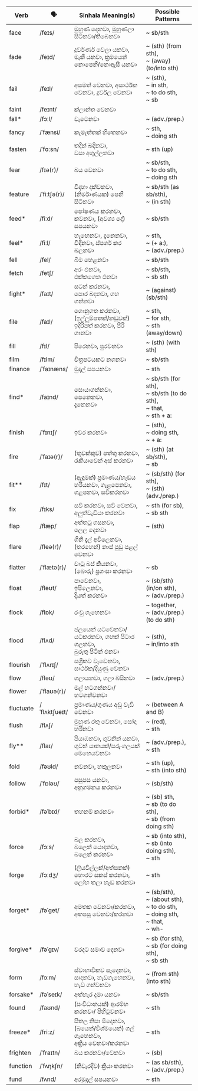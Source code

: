 | Verb      | 🗣️             | Sinhala Meaning(s)                                 | Possible Patterns                                                  |
| --------- | ------------- | -------------------------------------------------- | ------------------------------------------------------------------ |
| face      | /feɪs/        | මුහුණ දෙනවා, මුහුණලා සිටිනවා/තිබෙනවා                            | ~ sb/sth                                                           |
| fade      | /feɪd/        | දුර්වර්ණ වෙලා යනවා,<br>මැකී යනවා, ක්‍රමයෙන් නොපෙනී/නොඇසී යනවා         | ~ (sth) (from sth),<br>~ (away) (to/into sth)                         |
| fail      | /feɪl/        | අසමත් වෙනවා, අසාර්ථක වෙනවා, දුර්වල වෙනවා                      | ~ (sth),<br>~ in sth,<br>~ to do sth,<br>~ sb                            |
| faint     | /feɪnt/       | ක්ලාන්ත වෙනවා                                           |                                                                    |
| fall\*    | /fɔːl/        | වැටෙනවා                                               | ~ (adv./prep.)                                                     |
| fancy     | /ˈfænsi/      | කැමැත්තක් හිතෙනවා                                         | ~ sth,<br>~ doing sth                                                 |
| fasten    | /ˈfɑːsn/      | තදින් බඳිනවා,<br>වසා අගුල්ලනවා                             | ~ sth (up)                                                         |
| fear      | /fɪə(r)/      | බය වෙනවා                                             | ~ sb/sth,<br>~ to do sth,<br>~ doing sth                                 |
| feature   | /ˈfiːtʃə(r)/  | විදහා දක්වනවා,<br>(නිර්මාණයක) පෙනී සිටිනවා                     | ~ sb/sth (as sb/sth),<br>~ (in sth)                                   |
| feed\*    | /fiːd/        | පෝෂණය කරනවා, කවනවා, (අවශ්‍ය දේ) සපයනවා                    | ~ sb/sth                                                           |
| feel\*    | /fiːl/        | හැඟෙනවා, දැනෙනවා, විඳිනවා, ස්පර්ශ කර බලනවා                     | ~ sth,<br>~ (+ a:),<br>~ (adv./prep.)                                 |
| fell      | /fel/         | බිම හෙළනවා                                            | ~ sb/sth                                                           |
| fetch     | /fetʃ/        | අරං එනවා,<br>එක්කගෙන එනවා                               | ~ sb/sth,<br>~ sb sth                                                 |
| fight\*   | /faɪt/        | සටන් කරනවා,<br>පොර බදනවා, ගහ ගන්නවා                      | ~ (against) (sb/sth)                                               |
| file      | /faɪl/        | ගොනුගත කරනවා, (ඉල්ලුම්පතක්/නඩුවක්) ඉදිරිපත් කරනවා, පීරී ගානවා       | ~ sth,<br>~ for sth,<br>~ sth (away/down)                                |
| fill      | /fɪl/         | පිරෙනවා, පුරවනවා                                        | ~ (sth) (with sth)                                                 |
| film      | /fɪlm/        | චිත්‍රපටයකට නගනවා                                      | ~ sb/sth                                                           |
| finance   | /ˈfaɪnæns/    | මුදල් සපයනවා                                          | ~ sth                                                              |
| find\*    | /faɪnd/       | සොයාගන්නවා,<br>පෙනෙනවා,<br>දැනෙනවා                           | ~ sb/sth (for sth),<br>~ sb/sth (to do sth),<br>~ that,<br>~ sth + a:    |
| finish    | /ˈfɪnɪʃ/      | ඉවර කරනවා                                           | ~ (sth),<br>~ doing sth,<br>~ + a:                                       |
| fire      | /ˈfaɪə(r)/    | (තුවක්කුව) පත්තු කරනවා,<br>රැකියාවෙන් අස් කරනවා                 | ~ (sth) (at sb/sth),<br>~ sb                                          |
| fit\*\*   | /fɪt/         | (ඇඳුමක්) ප්‍රමාණය/හැඩය හරියනවා, ගැළපෙනවා, ගළපනවා, සවිකරනවා       | ~ (sb/sth) (for sth),<br>~ (sth) (adv./prep.)                         |
| fix       | /fɪks/        | සවි කරනවා, සවි වෙනවා, අලුත්වැඩියා කරනවා                       | ~ sth (for sb),<br>~ sb sth                                           |
| flap      | /flæp/        | අත්තටු ගසනවා,<br>ලෙල දෙනවා                               | ~ (sth)                                                            |
| flare     | /fleə(r)/     | ගිනි දැල් අවිලෙනවා, (තරහෙන්) නාස් පුඩු පළල් වෙනවා                  |                                                                    |
| flatter   | /ˈflætə(r)/   | චාටු බස් කියනවා,<br>(බොරු) ප්‍රශංසා කරනවා                      | ~ sb                                                               |
| float     | /fləʊt/       | පාවෙනවා,<br>ඉපිලෙනවා,<br>දියත් කරනවා                        | ~ (sb/sth) (in/on sth),<br>~ (adv./prep.)                          |
| flock     | /flɒk/        | රංචු ගැහෙනවා                                            | ~ together,<br>~ (adv./prep.) (to do sth)                          |
| flood     | /flʌd/        | ජලයෙන් යටවෙනවා/යටකරනවා, ගඟක් පිටාර ගලනවා,<br>බුරුතු පිටින් එනවා    | ~ (sth),<br>~ in/into sth                                          |
| flourish  | /ˈflʌrɪʃ/     | සශ්‍රීකව වැඩෙනවා, සාර්ථක/දියුණු වෙනවා                           |                                                                    |
| flow      | /fləʊ/        | ගලායනවා, ගලා බසිනවා                                     | ~ (adv./prep.)                                                     |
| flower    | /ˈflaʊə(r)/   | මල් හටගන්නවා/හටගන්වනවා                                  |                                                                    |
| fluctuate | /ˈflʌktʃueɪt/ | ප්‍රමාණය/ගුණය අඩු වැඩි වෙනවා                                | ~ (between A and B)                                                |
| flush     | /flʌʃ/        | මුහුණ රතු වෙනවා, සෝදා හරිනවා                                | ~ (red),<br>~ sth                                                     |
| fly\*\*   | /flaɪ/        | පියාඹනවා, ගුවනින් යනවා, ගුවන් යානයක්/සරුංගලයක් මෙහෙයවනවා            | ~ (adv./prep.),<br>~ sth                                           |
| fold      | /fəʊld/       | නවනවා, හකුලනවා                                        | ~ sth (up),<br>~ sth (into sth)                                    |
| follow    | /ˈfɒləʊ/      | පසුපස යනවා,<br>අනුගමනය කරනවා                           | ~ (sb/sth)                                                         |
| forbid\*  | /fəˈbɪd/      | තහනම් කරනවා                                          | ~ (sb) sth,<br>~ sb (to do sth),<br>~ sb (from doing sth)                |
| force     | /fɔːs/        | බල කරනවා,<br>බලෙන් යොදනවා,<br>බලෙන් කරනවා                  | ~ sb (into sth),<br>~ sb (into doing sth),<br>~ sth                   |
| forge     | /fɔːdʒ/       | (ලියවිල්ලක්/අත්සනක්) හොරට සකස් කරනවා, ලෝහ තලා හැඩ කරනවා         | ~ sth                                                              |
| forget\*  | /fəˈɡet/      | අමතක වෙනවා/කරනවා, අතපසු වෙනවා/කරනවා                       | ~ (sb/sth),<br>~ (about sth),<br>~ to do sth,<br>~ doing sth,<br>~ that,<br>~ wh- |
| forgive\* | /fəˈɡɪv/      | වරදට සමාව දෙනවා                                       | ~ sb (for sth),<br>~ sb (for doing sth),<br>~ sb sth                     |
| form      | /fɔːm/        | ස්වාභාවිකව සෑදෙනවා, සාදනවා, හැඩගැහෙනවා,<br>හැඩ ගන්වනවා             | ~ (from sth) (into sth)                                            |
| forsake\* | /fəˈseɪk/     | අත්හැර දමා යනවා                                        | ~ sb/sth                                                           |
| found     | /faʊnd/       | (සංවිධානයක්) ආරම්භ කරනවා/ පිහිටුවනවා                         | ~ sth                                                              |
| freeze\*  | /friːz/       | සීතල නිසා මිදෙනවා, (බයෙන්/විශ්මයෙන්) ගල් ගැහෙනවා,<br>අක්‍රිය වෙනවා/කරනවා | ~ sth                                                              |
| frighten  | /ˈfraɪtn/     | බය කරනවා/වෙනවා                                        | ~ (sb)                                                             |
| function  | /ˈfʌŋkʃn/     | (නිවැරදිව) ක්‍රියා කරනවා                                   | ~ (as sb/sth),<br>~ (adv./prep.)                                   |
| fund      | /fʌnd/        | අරමුදල් සපයනවා                                        | ~ sth                                                              |